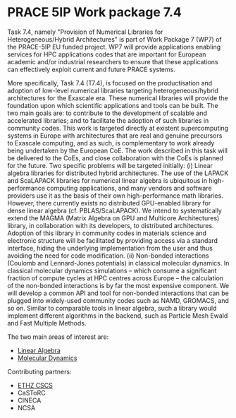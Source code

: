 # PRACE 5IP Work package 7.4

Task 7.4, namely "Provision of Numerical Libraries for Heterogeneous/Hybrid Architectures"  is part of Work Package 7 (WP7) 
of the PRACE-5IP EU funded project. WP7 will provide applications enabling services for HPC applications codes that are important 
for European academic and/or industrial researchers to ensure that these applications can effectively exploit current 
and future PRACE systems.

More specifically, Task 7.4 (T7.4), is focused on the productisation and adoption of low-level numerical libraries targeting heterogeneous/hybrid architectures for the Exascale era. These numerical libraries will provide the foundation upon which scientific applications and tools can be built. The two main goals are: to contribute to the development of scalable and accelerated libraries; and to facilitate the adoption of such libraries in community codes. This work is targeted directly at existent supercomputing systems in Europe with architectures that are real and genuine precursors to Exascale computing, and as such, is complementary to work already being undertaken by the European CoE. The work described in this task will be delivered to the CoEs, and close collaboration with the CoEs is planned for the future. Two specific problems will be targeted initially: (i) Linear algebra libraries for distributed hybrid architectures. The use of the LAPACK and ScaLAPACK libraries for numerical linear algebra is ubiquitous in high-performance computing applications, and many vendors and software providers use it as the basis of their own high-performance math libraries. However, there currently exists no distributed GPU-enabled library for dense linear algebra (cf. PBLAS/ScaLAPACK). We intend to systematically extend the MAGMA (Matrix Algebra on GPU and Multicore Architectures) library, in collaboration with its developers, to distributed architectures. Adoption of this library in community codes in materials science and electronic structure will be facilitated by providing access via a standard interface, hiding the underlying implementation from the user and thus avoiding the need for code modification. (ii) Non-bonded interactions (Coulomb and Lennard-Jones potentials) in classical molecular dynamics. In classical molecular dynamics simulations – which consume a significant fraction of compute cycles at HPC centres across Europe – the calculation of the non-bonded interactions is by far the most expensive component. We will develop a common API and tool for non-bonded interactions that can be plugged into widely-used community codes such as NAMD, GROMACS, and so on. Similar to comparable tools in linear algebra, such a library would implement different algorithms in the backend, such as Particle Mesh Ewald and Fast Multiple Methods.

The two main areas of interest are:

+ [Linear Algebra](linear_algebra)
+ [Molecular Dynamics](molecular_dynamics)

Contributing partners:
+ [ETHZ CSCS](http://www.cscs.ch)
+ CaSToRC
+ CINECA
+ NCSA
